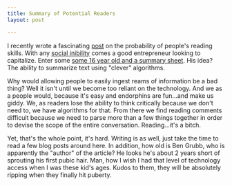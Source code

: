 ```yaml
---
title: Summary of Potential Readers
layout: post

---
```


I recently wrote a fascinating [post](http://cloudbacon.com/2011/12/19/People-Can-Not-Read/) on the probability of people's reading skills. With any [social inibility](http://youtu.be/-JFfN5pKzFU) comes a good entrepreneur looking to capitalize. Enter some [some 16 year old and a summary sheet](http://www.theage.com.au/digital-life/smartphone-apps/aussie-wunderkind-gets-us250k-for-technology-that-could-revolutionise-web-20120113-1pz35.html). His idea? The ability to summarize text using "clever" algorithms.

Why would allowing people to easily ingest reams of information be a bad thing? Well it isn't until we become too reliant on the technology. And we as a people would, because it's easy and endorphins are fun...and make us giddy. We, as readers lose the ability to think critically because we don't need to, we have algorithms for that. From there we find reading comments difficult because we need to parse more than a few things together in order to devise the scope of the entire conversation. Reading...it's a bitch.

Yet, that's the whole point, it's hard. Writing is as well, just take the time to read a few blog posts around here. In addition, how old is Ben Grubb, who is apparently the "author" of the article? He looks he's about 2 years short of sprouting his first pubic hair. Man, how I wish I had that level of technology access when I was these kid's ages. Kudos to them, they will be absolutely ripping when they finally hit puberty.

